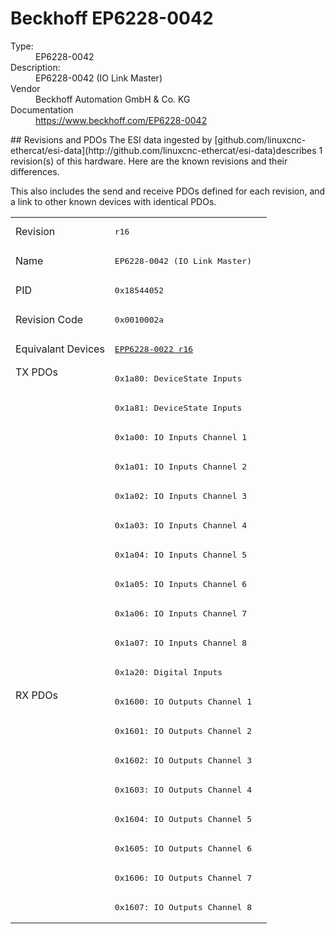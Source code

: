 #  Beckhoff EP6228-0042

<dl>
  <dt>Type:</dt><dd>EP6228-0042</dd>
  <dt>Description:</dt><dd>EP6228-0042 (IO Link Master)</dd>
  <dt>Vendor</dt><dd>Beckhoff Automation GmbH & Co. KG</dd>
  <dt>Documentation</dt><dd><a href="https://www.beckhoff.com/EP6228-0042">https://www.beckhoff.com/EP6228-0042</a></dd>
</dl>
## Revisions and PDOs
The ESI data ingested by [github.com/linuxcnc-ethercat/esi-data](http://github.com/linuxcnc-ethercat/esi-data)describes 1 revision(s) of this hardware.  Here are the known revisions and their differences.

This also includes the send and receive PDOs defined for each revision, and a link to other known devices with identical PDOs.

<table>
<tr >
<td class="first">Revision</td>
<td ><pre>r16</pre></td>
</tr>
<tr >
<td class="first">Name</td>
<td ><pre>EP6228-0042 (IO Link Master)</pre></td>
</tr>
<tr >
<td class="first">PID</td>
<td ><pre>0x18544052</pre></td>
</tr>
<tr >
<td class="first">Revision Code</td>
<td ><pre>0x0010002a</pre></td>
</tr>
<tr >
<td class="first">Equivalant Devices</td>
<td ><pre><a href="EPP6228-0022">EPP6228-0022 r16</a></pre></td>
</tr>
<tr class="txpdo pdosection">
<td class="first" rowspan=11 valign=top>TX PDOs</td>
<td><pre>0x1a80: DeviceState Inputs</pre></td>
<td></td>
</tr>
<tr class="txpdo pdosection">
<td ><pre>0x1a81: DeviceState Inputs</pre></td>
</tr>
<tr class="txpdo pdosection">
<td ><pre>0x1a00: IO Inputs Channel 1</pre></td>
</tr>
<tr class="txpdo pdosection">
<td ><pre>0x1a01: IO Inputs Channel 2</pre></td>
</tr>
<tr class="txpdo pdosection">
<td ><pre>0x1a02: IO Inputs Channel 3</pre></td>
</tr>
<tr class="txpdo pdosection">
<td ><pre>0x1a03: IO Inputs Channel 4</pre></td>
</tr>
<tr class="txpdo pdosection">
<td ><pre>0x1a04: IO Inputs Channel 5</pre></td>
</tr>
<tr class="txpdo pdosection">
<td ><pre>0x1a05: IO Inputs Channel 6</pre></td>
</tr>
<tr class="txpdo pdosection">
<td ><pre>0x1a06: IO Inputs Channel 7</pre></td>
</tr>
<tr class="txpdo pdosection">
<td ><pre>0x1a07: IO Inputs Channel 8</pre></td>
</tr>
<tr class="txpdo pdosection">
<td ><pre>0x1a20: Digital Inputs</pre></td>
</tr>
<tr class="rxpdo pdosection">
<td class="first" rowspan=8 valign=top>RX PDOs</td>
<td><pre>0x1600: IO Outputs Channel 1</pre></td>
<td></td>
</tr>
<tr class="rxpdo pdosection">
<td ><pre>0x1601: IO Outputs Channel 2</pre></td>
</tr>
<tr class="rxpdo pdosection">
<td ><pre>0x1602: IO Outputs Channel 3</pre></td>
</tr>
<tr class="rxpdo pdosection">
<td ><pre>0x1603: IO Outputs Channel 4</pre></td>
</tr>
<tr class="rxpdo pdosection">
<td ><pre>0x1604: IO Outputs Channel 5</pre></td>
</tr>
<tr class="rxpdo pdosection">
<td ><pre>0x1605: IO Outputs Channel 6</pre></td>
</tr>
<tr class="rxpdo pdosection">
<td ><pre>0x1606: IO Outputs Channel 7</pre></td>
</tr>
<tr class="rxpdo pdosection">
<td ><pre>0x1607: IO Outputs Channel 8</pre></td>
</tr>
</table>

